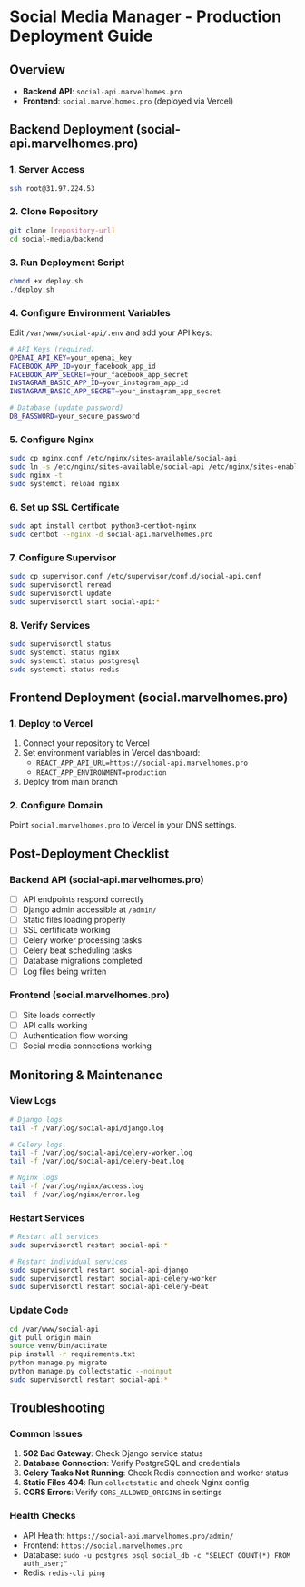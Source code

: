 # Social Media Manager - Production Deployment Guide

## Overview
- **Backend API**: `social-api.marvelhomes.pro`
- **Frontend**: `social.marvelhomes.pro` (deployed via Vercel)

## Backend Deployment (social-api.marvelhomes.pro)

### 1. Server Access
```bash
ssh root@31.97.224.53
```

### 2. Clone Repository
```bash
git clone [repository-url]
cd social-media/backend
```

### 3. Run Deployment Script
```bash
chmod +x deploy.sh
./deploy.sh
```

### 4. Configure Environment Variables
Edit `/var/www/social-api/.env` and add your API keys:
```bash
# API Keys (required)
OPENAI_API_KEY=your_openai_key
FACEBOOK_APP_ID=your_facebook_app_id
FACEBOOK_APP_SECRET=your_facebook_app_secret
INSTAGRAM_BASIC_APP_ID=your_instagram_app_id
INSTAGRAM_BASIC_APP_SECRET=your_instagram_app_secret

# Database (update password)
DB_PASSWORD=your_secure_password
```

### 5. Configure Nginx
```bash
sudo cp nginx.conf /etc/nginx/sites-available/social-api
sudo ln -s /etc/nginx/sites-available/social-api /etc/nginx/sites-enabled/
sudo nginx -t
sudo systemctl reload nginx
```

### 6. Set up SSL Certificate
```bash
sudo apt install certbot python3-certbot-nginx
sudo certbot --nginx -d social-api.marvelhomes.pro
```

### 7. Configure Supervisor
```bash
sudo cp supervisor.conf /etc/supervisor/conf.d/social-api.conf
sudo supervisorctl reread
sudo supervisorctl update
sudo supervisorctl start social-api:*
```

### 8. Verify Services
```bash
sudo supervisorctl status
sudo systemctl status nginx
sudo systemctl status postgresql
sudo systemctl status redis
```

## Frontend Deployment (social.marvelhomes.pro)

### 1. Deploy to Vercel
1. Connect your repository to Vercel
2. Set environment variables in Vercel dashboard:
   - `REACT_APP_API_URL=https://social-api.marvelhomes.pro`
   - `REACT_APP_ENVIRONMENT=production`
3. Deploy from main branch

### 2. Configure Domain
Point `social.marvelhomes.pro` to Vercel in your DNS settings.

## Post-Deployment Checklist

### Backend API (social-api.marvelhomes.pro)
- [ ] API endpoints respond correctly
- [ ] Django admin accessible at `/admin/`
- [ ] Static files loading properly
- [ ] SSL certificate working
- [ ] Celery worker processing tasks
- [ ] Celery beat scheduling tasks
- [ ] Database migrations completed
- [ ] Log files being written

### Frontend (social.marvelhomes.pro)
- [ ] Site loads correctly
- [ ] API calls working
- [ ] Authentication flow working
- [ ] Social media connections working

## Monitoring & Maintenance

### View Logs
```bash
# Django logs
tail -f /var/log/social-api/django.log

# Celery logs
tail -f /var/log/social-api/celery-worker.log
tail -f /var/log/social-api/celery-beat.log

# Nginx logs
tail -f /var/log/nginx/access.log
tail -f /var/log/nginx/error.log
```

### Restart Services
```bash
# Restart all services
sudo supervisorctl restart social-api:*

# Restart individual services
sudo supervisorctl restart social-api-django
sudo supervisorctl restart social-api-celery-worker
sudo supervisorctl restart social-api-celery-beat
```

### Update Code
```bash
cd /var/www/social-api
git pull origin main
source venv/bin/activate
pip install -r requirements.txt
python manage.py migrate
python manage.py collectstatic --noinput
sudo supervisorctl restart social-api:*
```

## Troubleshooting

### Common Issues
1. **502 Bad Gateway**: Check Django service status
2. **Database Connection**: Verify PostgreSQL and credentials
3. **Celery Tasks Not Running**: Check Redis connection and worker status
4. **Static Files 404**: Run `collectstatic` and check Nginx config
5. **CORS Errors**: Verify `CORS_ALLOWED_ORIGINS` in settings

### Health Checks
- API Health: `https://social-api.marvelhomes.pro/admin/`
- Frontend: `https://social.marvelhomes.pro`
- Database: `sudo -u postgres psql social_db -c "SELECT COUNT(*) FROM auth_user;"`
- Redis: `redis-cli ping`
